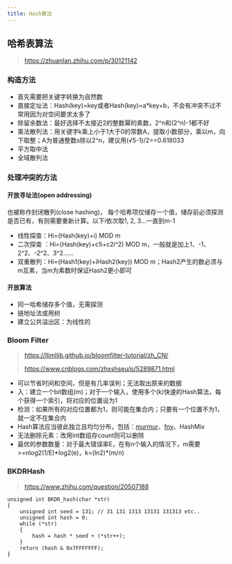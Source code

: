 ```yaml
---
title: Hash算法
---
```


哈希表算法
----------

> https://zhuanlan.zhihu.com/p/30121142

### 构造方法

* 首先需要把关键字转换为自然数
* 直接定址法：Hash(key)=key或者Hash(key)=a\*key+b，不会有冲突不过不常用因为对空间要求太多了
* 除留余数法：最好选择不太接近2的整数幂的素数，2^n和(2^n)-1都不好
* 乘法散列法：用关键字k乘上小于1大于0的常数A，提取小数部分，乘以m，向下取整；A为普通整数s除以2^n，建议用(√5-1)/2==0.618033
* 平方取中法
* 全域散列法

### 处理冲突的方法

#### 开放寻址法(open addressing)

也被称作封闭散列(close hashing)， 每个哈希项仅储存一个值，储存前必须探测是否已有，有则需要重新计算。以下i依次取1, 2, 3...一直到m-1

* 线性探查：Hi=(Hash(key)+i) MOD m
* 二次探查 ：Hi=(Hash(key)+c1i+c2i^2) MOD m，一般就是加上1、-1、2^2、-2^2、3^2……
* 双重散列：Hi=(Hash1(key)+iHash2(key)) MOD m；Hash2产生的数必须与m互素，当m为素数时保证Hash2更小即可

#### 开放算法

* 同一哈希储存多个值，无需探测
* 链地址法或用树
* 建立公共溢出区：为线性的

### Bloom Filter

> https://llimllib.github.io/bloomfilter-tutorial/zh_CN/
>
> https://www.cnblogs.com/zhxshseu/p/5289871.html

* 可以节省时间和空间，但是有几率误判；无法取出原来的数据
* 入：建立一个bit数组(m)；对于一个输入，使用多个(k)快速的Hash算法，每个获得一个索引，将对应的位置设为1
* 检测：如果所有的对应位置都为1，则可能在集合内；只要有一个位置不为1，就一定不在集合内
* Hash算法应当彼此独立且均匀分布，包括：[murmur](https://github.com/aappleby/smhasher/wiki/MurmurHash3)、[fnv](http://isthe.com/chongo/tech/comp/fnv/)、HashMix
* 无法删除元素：改用int数组存count则可以删除
* 最优的参数数量：对于最大错误率E，在有n个输入的情况下，m需要\>=nlog2(1/E)\*log2(e)，k=(ln2)\*(m/n)

### BKDRHash

> https://www.zhihu.com/question/20507188

```
unsigned int BKDR_hash(char *str)
{
    unsigned int seed = 131; // 31 131 1313 13131 131313 etc..
    unsigned int hash = 0;
    while (*str)
    {
        hash = hash * seed + (*str++);
    }
    return (hash & 0x7FFFFFFF);
}
```


